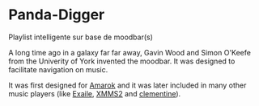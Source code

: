 # Panda-Digger
Playlist intelligente sur base de moodbar(s)

A long time ago in a galaxy far far away, Gavin Wood and Simon O'Keefe from the Univerity of York invented the moodbar. It was designed to facilitate navigation on music.

It was first designed for [Amarok](https://amarok.kde.org/en) and it was later included in many other music players (like [Exaile](http://www.exaile.org/), [XMMS2](https://xmms2.org/wiki/Main_Page) and [clementine](https://www.clementine-player.org/)).
